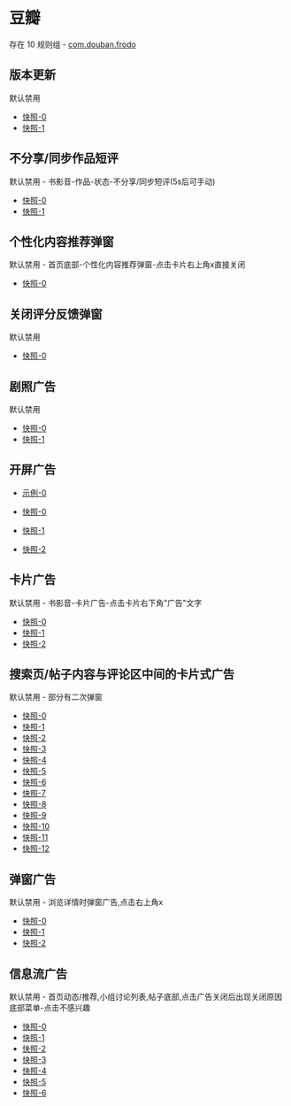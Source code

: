 # 豆瓣

存在 10 规则组 - [com.douban.frodo](/src/apps/com.douban.frodo.ts)

## 版本更新

默认禁用

- [快照-0](https://i.gkd.li/import/13228832)
- [快照-1](https://i.gkd.li/import/13659160)

## 不分享/同步作品短评

默认禁用 - 书影音-作品-状态-不分享/同步短评(5s后可手动)

- [快照-0](https://i.gkd.li/import/12508777)
- [快照-1](https://i.gkd.li/import/12508777)

## 个性化内容推荐弹窗

默认禁用 - 首页底部-个性化内容推荐弹窗-点击卡片右上角x直接关闭

- [快照-0](https://i.gkd.li/import/12836798)

## 关闭评分反馈弹窗

默认禁用

- [快照-0](https://i.gkd.li/import/12548314)

## 剧照广告

默认禁用

- [快照-0](https://i.gkd.li/import/12509475)
- [快照-1](https://i.gkd.li/import/12509476)

## 开屏广告

- [示例-0](https://m.gkd.li/57941037/1c36c96b-95b7-4299-8e88-b4fdc85d3518)

- [快照-0](https://i.gkd.li/import/13575257)
- [快照-1](https://i.gkd.li/import/13575547)
- [快照-2](https://i.gkd.li/import/13601755)

## 卡片广告

默认禁用 - 书影音-卡片广告-点击卡片右下角"广告"文字

- [快照-0](https://i.gkd.li/import/12548160)
- [快照-1](https://i.gkd.li/import/12548131)
- [快照-2](https://i.gkd.li/import/12548116)

## 搜索页/帖子内容与评论区中间的卡片式广告

默认禁用 - 部分有二次弹窗

- [快照-0](https://i.gkd.li/import/12674798)
- [快照-1](https://i.gkd.li/import/12674842)
- [快照-2](https://i.gkd.li/import/12723462)
- [快照-3](https://i.gkd.li/import/12723800)
- [快照-4](https://i.gkd.li/import/13402399)
- [快照-5](https://i.gkd.li/import/12548476)
- [快照-6](https://i.gkd.li/import/12548064)
- [快照-7](https://i.gkd.li/import/12548450)
- [快照-8](https://i.gkd.li/import/12723751)
- [快照-9](https://i.gkd.li/import/13062693)
- [快照-10](https://i.gkd.li/import/13692895)
- [快照-11](https://i.gkd.li/import/12548016)
- [快照-12](https://i.gkd.li/import/12723422)

## 弹窗广告

默认禁用 - 浏览详情时弹窗广告,点击右上角x

- [快照-0](https://i.gkd.li/import/13195565)
- [快照-1](https://i.gkd.li/import/13296656)
- [快照-2](https://i.gkd.li/import/13328126)

## 信息流广告

默认禁用 - 首页动态/推荐,小组讨论列表,帖子底部,点击广告关闭后出现关闭原因底部菜单-点击不感兴趣

- [快照-0](https://i.gkd.li/import/12547964)
- [快照-1](https://i.gkd.li/import/12548011)
- [快照-2](https://i.gkd.li/import/12548046)
- [快照-3](https://i.gkd.li/import/12723569)
- [快照-4](https://i.gkd.li/import/13347455)
- [快照-5](https://i.gkd.li/import/12548016)
- [快照-6](https://i.gkd.li/import/12723422)
